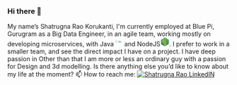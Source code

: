 ### Hi there 👋

My name’s Shatrugna Rao Korukanti, I'm currently employed at Blue Pi, Gurugram as a Big Data Engineer, in an agile team, working mostly on developing microservices, with Java<code><img height="20" src="https://raw.githubusercontent.com/github/explore/80688e429a7d4ef2fca1e82350fe8e3517d3494d/topics/java/java.png"></code> and NodeJS<code><img height="20" src="https://raw.githubusercontent.com/github/explore/80688e429a7d4ef2fca1e82350fe8e3517d3494d/topics/nodejs/nodejs.png"></code>. I prefer to work in a smaller team, and see the direct impact I have on a project. I have deep passion in  Other than that I am more or less an ordinary guy with a passion for Design and 3d modelling. Is there anything else you’d like to know about my life at the moment? 📫 How to reach me: <a href="https://www.linkedin.com/in/shatrugna-rao-korukanti-1bb941225/">
  <img alt="Shatrugna Rao LinkedIN" width="22px" src="https://raw.githubusercontent.com/peterthehan/peterthehan/master/assets/linkedin.svg" />
</a>



<!--
**Shatrugna-Strife/Shatrugna-Strife** is a ✨ _special_ ✨ repository because its `README.md` (this file) appears on your GitHub profile.

Here are some ideas to get you started:

- 🔭 I’m currently working on ...
- 🌱 I’m currently learning ...
- 👯 I’m looking to collaborate on ...
- 🤔 I’m looking for help with ...
- 💬 Ask me about ...
- 📫 How to reach me: ...
- 😄 Pronouns: ...
- ⚡ Fun fact: ...
-->
